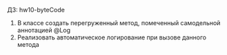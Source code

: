 ДЗ: hw10-byteCode<br>
1. В классе создать перегруженный метод, помеченный самодельной аннотацией @Log
2. Реализовать автоматическое логирование при вызове данного метода

